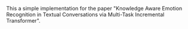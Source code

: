 This a simple implementation for the paper "Knowledge Aware Emotion Recognition in Textual Conversations via Multi-Task Incremental Transformer".
